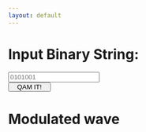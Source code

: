 ```yaml
---
layout: default
---
```

<script src="./logic.js"></script>

 <div class="row">
    <form class="col s6">
        <div class="col s4" >
          <h1>Input Binary String:</h1>
        </div>
         <div class="input-field col s6">
           <input placeholder="0101001" id="cp" type="text" class="validate" >
        </div>
         <div class="col s2">
           <button class="indigo btn waves-effect" style="padding:0 16px;" type="submit" onClick="cpEnter()"> QAM IT!
           </button>
         </div>
  </form>
 <div class="col s6">
  <h1> Modulated wave</h1>
 </div>
</div>
